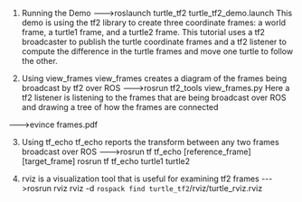 1. Running the Demo
--->roslaunch turtle_tf2 turtle_tf2_demo.launch
This demo is using the tf2 library to create three coordinate frames: a world frame, a turtle1 frame, and a turtle2 frame. This tutorial uses a tf2 broadcaster to publish the turtle coordinate frames and a tf2 listener to compute the difference in the turtle frames and move one turtle to follow the other. 

2. Using view_frames
view_frames creates a diagram of the frames being broadcast by tf2 over ROS
--->rosrun tf2_tools view_frames.py
Here a tf2 listener is listening to the frames that are being broadcast over ROS and drawing a tree of how the frames are connected

--->evince frames.pdf

3. Using tf_echo
tf_echo reports the transform between any two frames broadcast over ROS
--->rosrun tf tf_echo [reference_frame] [target_frame]
rosrun tf tf_echo turtle1 turtle2

4. rviz is a visualization tool that is useful for examining tf2 frames
--->rosrun rviz rviz -d `rospack find turtle_tf2`/rviz/turtle_rviz.rviz
































